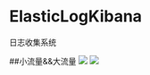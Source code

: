 # ElasticLogKibana
日志收集系统

##小流量&&大流量
  ![](https://i.imgur.com/goIYaLO.png)
  ![](https://i.imgur.com/j6ZQYgQ.png)